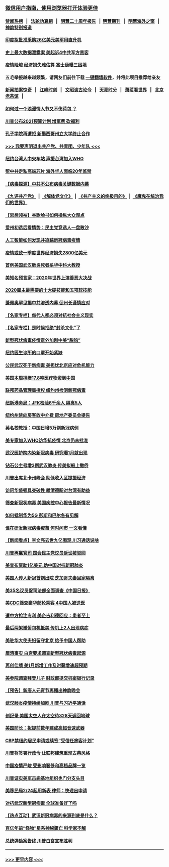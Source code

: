 ### [微信用户指南，使用浏览器打开体验更佳](https://github.com/gfw-breaker/banned-news1/blob/master/indexes/wechat-guide.md?t=0)
#### [禁闻热榜](热点新闻.md?t=0)  &nbsp;&nbsp;|&nbsp;&nbsp; [法轮功真相](https://github.com/gfw-breaker/truth/blob/master/README.md?t=0) &nbsp;&nbsp;|&nbsp;&nbsp; [明慧二十周年报告](https://github.com/gfw-breaker/mh-reports/blob/master/README.md?t=0) &nbsp;&nbsp;|&nbsp;&nbsp;[明慧期刊](https://github.com/gfw-breaker/mh-qikan) &nbsp;&nbsp;|&nbsp;&nbsp; [明慧海外之窗](https://github.com/gfw-breaker/mh-news/blob/master/README.md?t=0) &nbsp;&nbsp;|&nbsp;&nbsp; [神韵特别报道](https://github.com/gfw-breaker/mh-news/blob/master/shenyun.md?t=0)
#### [印度拟批准采购26亿美元美军用直升机](../pages/nsc412/n11859143.md?t=02110322) 
#### [史上最大数据泄露案 美起诉4中共军方黑客](../pages/nsc412/n11859115.md?t=02110322) 
#### [疫情险峻 经济损失难估算 富士康曝三困境](../pages/nsc412/n11859120.md?t=02110322) 
#### 五毛举报越来越频繁，请网友们前往下载 [一键翻墙软件](https://github.com/gfw-breaker/ssr-accounts)，并将此项目推荐给亲友
#### [新闻拍案惊奇](https://github.com/gfw-breaker/banned-news1/blob/master/pages/link4.md) &nbsp;&nbsp;|&nbsp;&nbsp; [江峰时刻](https://github.com/gfw-breaker/banned-news1/blob/master/pages/link4.md) &nbsp;&nbsp;|&nbsp;&nbsp; [文昭谈古论今](https://github.com/gfw-breaker/banned-news1/blob/master/pages/link4.md) &nbsp;&nbsp;|&nbsp;&nbsp; [天亮时分](https://github.com/gfw-breaker/banned-news1/blob/master/pages/link4.md) &nbsp;&nbsp;|&nbsp;&nbsp; [萧茗看世界](https://github.com/gfw-breaker/banned-news1/blob/master/pages/link4.md) &nbsp;&nbsp;|&nbsp;&nbsp; [北京老茶馆](https://github.com/gfw-breaker/banned-news1/blob/master/pages/link4.md) &nbsp;&nbsp;|&nbsp;&nbsp; 
#### [如何过一个浪漫情人节又不伤荷包 ？](../pages/nsc412/n11858969.md?t=02110322) 
#### [川普公布2021预算计划 增军费 砍福利](../pages/nsc412/n11859012.md?t=02110322) 
#### [孔子学院再遭拒 新墨西哥州立大学终止合作](../pages/nsc412/n11858661.md?t=02110322) 
#### [>>> 我要声明退出共产党、共青团、少年队 <<<](https://github.com/begood0513/goodnews/blob/master/quit/letter.md) 
#### [纽约台湾人中央车站  声援台湾加入WHO](../pages/nsc412/n11857757.md?t=02110322) 
#### [帮中共走私高端芯片 海外华人面临20年监禁](../pages/nsc412/n11855016.md?t=02110322) 
#### [【病毒探源】中共不公布病毒关键数据内幕](../pages/nsc412/n11856584.md?t=02110322) 
#### [《九评共产党》](https://github.com/begood0513/9ping.md/blob/master/README.md) &nbsp;|&nbsp; [《解体党文化》](../../../../jtdwh.md/blob/master/README.md)  &nbsp;|&nbsp; [《共产主义的终极目的》](../../../../gczydzjmd.md/blob/master/README.md) &nbsp;|&nbsp; [《魔鬼在统治我们的世界》](../../../../mgztzwmdsj.md/blob/master/README.md) 
#### [【思想领袖】谷歌脸书如何操纵大众观点](../pages/nsc412/n11680874.md?t=02110322) 
#### [爱州初选后看情势：民主党竞选人一盘散沙](../pages/nsc412/n11856557.md?t=02110322) 
#### [人工智能如何发现并追踪新冠病毒疫情](../pages/nsc412/n11856398.md?t=02110322) 
#### [疫情或致一季度世界经济损失2800亿美元](../pages/nsc412/n11855639.md?t=02110322) 
#### [首例美国武汉肺炎死者系华中科大教授](../pages/nsc412/n11855500.md?t=02110322) 
#### [美知名预言家：2020年世界上演善恶大决战](../pages/nsc412/n11855418.md?t=02110322) 
#### [2020雇主最需要的十大硬技能和五项软技能](../pages/nsc412/n11850953.md?t=02110322) 
#### [蓬佩奥罕见揭中共渗透内幕 促州长谨慎应对](../pages/nsc412/n11854685.md?t=02110322) 
#### [【名家专栏】每代人都必须对抗社会主义现实](../pages/nsc412/n11831412.md?t=02110322) 
#### [【名家专栏】是时候拒绝“封杀文化”了](../pages/nsc412/n11814093.md?t=02110322) 
#### [新型冠状病毒疫情意外加剧中美“脱钩”](../pages/nsc412/n11854475.md?t=02110322) 
#### [纽约医生诊所的口罩开始紧缺](../pages/nsc412/n11853364.md?t=02110322) 
#### [公民武汉死于新病毒 美担忧北京应对危机能力](../pages/nsc412/n11854331.md?t=02110322) 
#### [美国本周捐赠17.8吨医疗物资到中国](../pages/nsc412/n11854269.md?t=02110322) 
#### [联邦药品管理局授权  纽约州检测新冠病毒](../pages/nsc412/n11853371.md?t=02110322) 
#### [纽新港务局：JFK检验6千余人  隔离5人](../pages/nsc412/n11853366.md?t=02110322) 
#### [纽约州禁向房客收中介费  房地产委员会提告](../pages/nsc412/n11853360.md?t=02110322) 
#### [英名校教授：中国日增5万例新冠病例](../pages/nsc412/n11854174.md?t=02110322) 
#### [美专家加入WHO访华抗疫情 北京仍未批准](../pages/nsc412/n11854043.md?t=02110322) 
#### [武汉医护院内染新冠病毒 研究曝1月就出现](../pages/nsc412/n11852928.md?t=02110322) 
#### [钻石公主号增3例武汉肺炎 传美拟船上撤侨](../pages/nsc412/n11853240.md?t=02110322) 
#### [川普出席北卡州峰会 助低收入区提振经济](../pages/nsc412/n11853232.md?t=02110322) 
#### [访问华盛顿具突破性 赖清德盼对台湾有助益](../pages/nsc412/n11853129.md?t=02110322) 
#### [筛查新冠状病毒 美国疾控中心报告最新情况](../pages/nsc412/n11853070.md?t=02110322) 
#### [如何抵制华为5G 彭斯和巴尔各有见解](../pages/nsc412/n11852535.md?t=02110322) 
#### [谁在研发新冠病毒疫苗 何时问市 一文看懂](../pages/nsc412/n11852840.md?t=02110322) 
#### [【新闻看点】李文亮去世九亿围观 川习通话说啥](../pages/nsc412/n11852360.md?t=02110322) 
#### [川普再赢官司 国会民主党议员诉讼被驳回](../pages/nsc412/n11852287.md?t=02110322) 
#### [美宣布资助1亿美元 助中国对抗新冠肺炎](../pages/nsc412/n11852531.md?t=02110322) 
#### [美国人传人新冠首例出院 芝加哥夫妻回家隔离](../pages/nsc412/n11852452.md?t=02110322) 
#### [美35名议员促司法部全面调查《中国日报》](../pages/nsc412/n11852435.md?t=02110322) 
#### [美CDC筛查豪华邮轮乘客 4中国人被送医](../pages/nsc412/n11852085.md?t=02110322) 
#### [遭中方抢注专利 美企吉利德回应：患者至上](../pages/nsc412/n11852037.md?t=02110322) 
#### [最后两架撤侨包机抵美 传机上2人出现病症](../pages/nsc412/n11852173.md?t=02110322) 
#### [美驻华大使夫妇留守北京 给予中国人帮助](../pages/nsc412/n11852165.md?t=02110322) 
#### [厘清事实 白宫要求调查新型冠状病毒起源](../pages/nsc412/n11852106.md?t=02110322) 
#### [再创佳绩 美1月新增工作及时薪增速超预期](../pages/nsc412/n11852174.md?t=02110322) 
#### [美参院调查拜登儿子 财政部提交机密银行记录](../pages/nsc412/n11851808.md?t=02110322) 
#### [【预告】新唐人元宵节再播出神韵晚会](../pages/nsc412/n11843192.md?t=02110322) 
#### [武汉肺炎疫情持续加剧 川普与习近平通话](../pages/nsc412/n11851613.md?t=02110322) 
#### [创纪录 美国太空人在太空待328天返回地球](../pages/nsc412/n11851266.md?t=02110322) 
#### [美国防长：拟提前数年建成高超音速武器](../pages/nsc412/n11850959.md?t=02110322) 
#### [CBP禁纽约居民申请或续签“受信任旅客计划”](../pages/nsc412/n11850857.md?t=02110322) 
#### [川普将签署行政令 让联邦建筑重现古典风格](../pages/nsc412/n11850654.md?t=02110322) 
#### [中国疫情严峻 受影响奢侈和高档品牌一览](../pages/nsc412/n11850319.md?t=02110322) 
#### [川普证实美军击毙基地组织也门分支头目](../pages/nsc412/n11850383.md?t=02110322) 
#### [美移民局2/24起用新表 律师：快递出申请](../pages/nsc412/n11848220.md?t=02110322) 
#### [对抗武汉新型冠病毒 全球准备好了吗](../pages/nsc412/n11850142.md?t=02110322) 
#### [【热点互动】武汉新冠病毒的来源到底是什么？](../pages/nsc412/n11849749.md?t=02110322) 
#### [百亿年前“怪物”星系神秘骤亡 科学家不解](../pages/nsc412/n11849863.md?t=02110322) 
#### [总统弹劾案告终 川普白宫宣布胜利](../pages/nsc412/n11849985.md?t=02110322) 

----
#### [ >>> 更早内容 <<< ](../indexes/nsc412-earlier.md)

